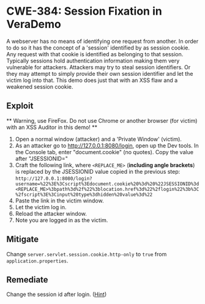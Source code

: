 # CWE-384: Session Fixation in VeraDemo

A webserver has no means of identifying one request from another.
In order to do so it has the concept of a 'session' identified by
as session cookie. Any request with that cookie is identified as
belonging to that session.
Typically sessions hold authentication information making them
very vulnerable for attackers.
Attackers may try to steal session identifiers.
Or they may attempt to simply provide their own session identifier
and let the victim log into that.
This demo does just that with an XSS flaw and a weakened session cookie.

## Exploit

** Warning, use FireFox. Do not use Chrome or another browser (for victim) with an XSS Auditor in this demo! **

1. Open a normal window (attacker) and a 'Private Window' (victim).
2. As an attacker go to http://127.0.0.1:8080/login, open up the Dev tools. In the Console tab, enter "document.cookie" (no quotes).
   Copy the value after "JSESSIONID="
3. Craft the following link, where `<REPLACE_ME>` (**including angle brackets**) is replaced by the JSESSIONID value copied in the previous step: `http://127.0.0.1:8080/login?username=%22%3E%3Cscript%3Edocument.cookie%20%3d%20%22JSESSIONID%3d<REPLACE_ME>%3bpath%3d%2f%22%3blocation.href%3d%22%2flogin%22%3b%3C%2fscript%3E%3Cinput%20type%3dhidden%20value%3d%22`
4. Paste the link in the victim window.
5. Let the victim log in.
6. Reload the attacker window.
7. Note you are logged in as the victim.

## Mitigate

Change `server.servlet.session.cookie.http-only` to `true` from `application.properties`.

## Remediate

Change the session id after login. ([Hint](https://docs.oracle.com/javaee/7/api/javax/servlet/http/HttpServletRequest.html#changeSessionId--))
